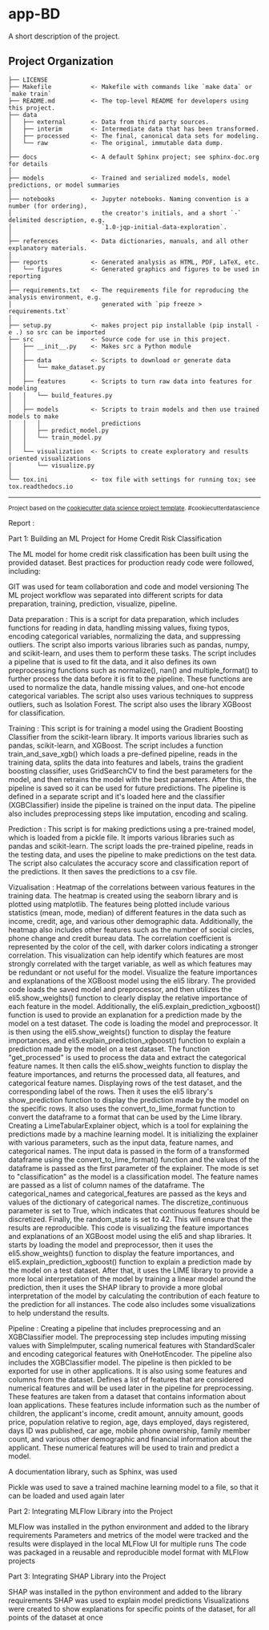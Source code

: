 app-BD
==============================

A short description of the project.

Project Organization
------------

    ├── LICENSE
    ├── Makefile           <- Makefile with commands like `make data` or `make train`
    ├── README.md          <- The top-level README for developers using this project.
    ├── data
    │   ├── external       <- Data from third party sources.
    │   ├── interim        <- Intermediate data that has been transformed.
    │   ├── processed      <- The final, canonical data sets for modeling.
    │   └── raw            <- The original, immutable data dump.
    │
    ├── docs               <- A default Sphinx project; see sphinx-doc.org for details
    │
    ├── models             <- Trained and serialized models, model predictions, or model summaries
    │
    ├── notebooks          <- Jupyter notebooks. Naming convention is a number (for ordering),
    │                         the creator's initials, and a short `-` delimited description, e.g.
    │                         `1.0-jqp-initial-data-exploration`.
    │
    ├── references         <- Data dictionaries, manuals, and all other explanatory materials.
    │
    ├── reports            <- Generated analysis as HTML, PDF, LaTeX, etc.
    │   └── figures        <- Generated graphics and figures to be used in reporting
    │
    ├── requirements.txt   <- The requirements file for reproducing the analysis environment, e.g.
    │                         generated with `pip freeze > requirements.txt`
    │
    ├── setup.py           <- makes project pip installable (pip install -e .) so src can be imported
    ├── src                <- Source code for use in this project.
    │   ├── __init__.py    <- Makes src a Python module
    │   │
    │   ├── data           <- Scripts to download or generate data
    │   │   └── make_dataset.py
    │   │
    │   ├── features       <- Scripts to turn raw data into features for modeling
    │   │   └── build_features.py
    │   │
    │   ├── models         <- Scripts to train models and then use trained models to make
    │   │   │                 predictions
    │   │   ├── predict_model.py
    │   │   └── train_model.py
    │   │
    │   └── visualization  <- Scripts to create exploratory and results oriented visualizations
    │       └── visualize.py
    │
    └── tox.ini            <- tox file with settings for running tox; see tox.readthedocs.io


--------

<p><small>Project based on the <a target="_blank" href="https://drivendata.github.io/cookiecutter-data-science/">cookiecutter data science project template</a>. #cookiecutterdatascience</small></p>



Report  :


Part 1: Building an ML Project for Home Credit Risk Classification

The ML model for home credit risk classification has been built using the provided dataset. Best practices for production ready code were followed, including:

GIT was used for team collaboration and code and model versioning
The ML project workflow was separated into different scripts for data preparation, training, prediction, visualize, pipeline.

Data preparation  : This is a script for data preparation, which includes functions for reading in data, handling missing values, fixing typos, encoding categorical variables, normalizing the data, and suppressing outliers. The script also imports various libraries such as pandas, numpy, and scikit-learn, and uses them to perform these tasks. The script includes a pipeline that is used to fit the data, and it also defines its own preprocessing functions such as normalize(), nan() and multiple_format() to further process the data before it is fit to the pipeline. These functions are used to normalize the data, handle missing values, and one-hot encode categorical variables. The script also uses various techniques to suppress outliers, such as Isolation Forest. The script also uses the library XGBoost for classification.

Training : This script is for training a model using the Gradient Boosting Classifier from the scikit-learn library. It imports various libraries such as pandas, scikit-learn, and XGBoost. The script includes a function train_and_save_xgb() which loads a pre-defined pipeline, reads in the training data, splits the data into features and labels, trains the gradient boosting classifier, uses GridSearchCV to find the best parameters for the model, and then retrains the model with the best parameters. After this, the pipeline is saved so it can be used for future predictions. The pipeline is defined in a separate script and it's loaded here and the classifier (XGBClassifier) inside the pipeline is trained on the input data. The pipeline also includes preprocessing steps like imputation, encoding and scaling.

Prediction : This script is for making predictions using a pre-trained model, which is loaded from a pickle file. It imports various libraries such as pandas and scikit-learn. The script loads the pre-trained pipeline, reads in the testing data, and uses the pipeline to make predictions on the test data. The script also calculates the accuracy score and classification report of the predictions. It then saves the predictions to a csv file.

Vizualisation : Heatmap of the correlations between various features in the training data. The heatmap is created using the seaborn library and is plotted using matplotlib. The features being plotted include various statistics (mean, mode, median) of different features in the data such as income, credit, age, and various other demographic data. Additionally, the heatmap also includes other features such as the number of social circles, phone change and credit bureau data. The correlation coefficient is represented by the color of the cell, with darker colors indicating a stronger correlation. This visualization can help identify which features are most strongly correlated with the target variable, as well as which features may be redundant or not useful for the model.
Visualize the feature importances and explanations of the XGBoost model using the eli5 library. The provided code loads the saved model and preprocessor, and then utilizes the eli5.show_weights() function to clearly display the relative importance of each feature in the model. Additionally, the eli5.explain_prediction_xgboost() function is used to provide an explanation for a prediction made by the model on a test dataset.
The code is loading the model and preprocessor. It is then using the eli5.show_weights() function to display the feature importances, and eli5.explain_prediction_xgboost() function to explain a prediction made by the model on a test dataset. The function "get_processed" is used to process the data and extract the categorical feature names. It then calls the eli5.show_weights function to display the feature importances, and returns the processed data, all features, and categorical feature names.
Displaying rows of the test dataset, and the corresponding label of the rows. Then it uses the eli5 library's show_prediction function to display the prediction made by the model on the specific rows. It also uses the convert_to_lime_format function to convert the dataframe to a format that can be used by the Lime library.
Creating a LimeTabularExplainer object, which is a tool for explaining the predictions made by a machine learning model. It is initializing the explainer with various parameters, such as the input data, feature names, and categorical names. The input data is passed in the form of a transformed dataframe using the convert_to_lime_format() function and the values of the dataframe is passed as the first parameter of the explainer. The mode is set to "classification" as the model is a classification model. The feature names are passed as a list of column names of the dataframe. The categorical_names and categorical_features are passed as the keys and values of the dictionary of categorical names. The discretize_continuous parameter is set to True, which indicates that continuous features should be discretized. Finally, the random_state is set to 42. This will ensure that the results are reproducible.
This code is visualizing the feature importances and explanations of an XGBoost model using the eli5 and shap libraries. It starts by loading the model and preprocessor, then it uses the eli5.show_weights() function to display the feature importances, and eli5.explain_prediction_xgboost() function to explain a prediction made by the model on a test dataset. After that, it uses the LIME library to provide a more local interpretation of the model by training a linear model around the prediction, then it uses the SHAP library to provide a more global interpretation of the model by calculating the contribution of each feature to the prediction for all instances. The code also includes some visualizations to help understand the results.

Pipeline : Creating a pipeline that includes preprocessing and an XGBClassifier model. The preprocessing step includes imputing missing values with SimpleImputer, scaling numerical features with StandardScaler and encoding categorical features with OneHotEncoder. The pipeline also includes the XGBClassifier model. The pipeline is then pickled to be exported for use in other applications. It is also using some features and columns from the dataset.
Defines a list of features that are considered numerical features and will be used later in the pipeline for preprocessing. These features are taken from a dataset that contains information about loan applications. These features include information such as the number of children, the applicant's income, credit amount, annuity amount, goods price, population relative to region, age, days employed, days registered, days ID was published, car age, mobile phone ownership, family member count, and various other demographic and financial information about the applicant. These numerical features will be used to train and predict a model.









A documentation library, such as Sphinx, was used

Pickle was used to save a trained machine learning model to a file, so that it can be loaded and used again later

Part 2: Integrating MLFlow Library into the Project

MLFlow was installed in the python environment and added to the library requirements
Parameters and metrics of the model were tracked and the results were displayed in the local MLFlow UI for multiple runs
The code was packaged in a reusable and reproducible model format with MLFlow projects

Part 3: Integrating SHAP Library into the Project

SHAP was installed in the python environment and added to the library requirements
SHAP was used to explain model predictions 
Visualizations were created to show explanations for specific points of the dataset, for all points of the dataset at once
